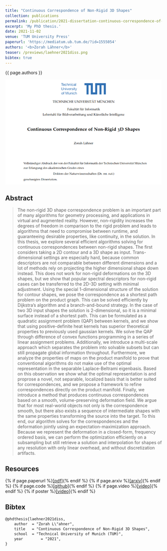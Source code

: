 ```yaml
---
title: "Continuous Correspondence of Non-Rigid 3D Shapes"
collection: publications
permalink: /publication/2021-dissertation-continuous-correspondence-of-non-rigid-3d-shapes
excerpt: 'My PhD thesis.'
date: 2021-11-02
venue: 'TUM University Press'
paperurl: 'https://mediatum.ub.tum.de/?id=1555054'
authors: '<b>Zorah Lähner</b>'
teaser: /previews/laehner2021diss.png
bibtex: true
---
```


{{ page.authors }}

<img class="pub_teaser" src="../images/previews/laehner2021diss.png" alt="Teaser Image" title="teaser" />

## Abstract

> The non-rigid 3D shape correspondence problem is an important part of many algorithms
for geometry processing, and applications in virtual and augmented reality. However,
non-rigidity increases the degrees of freedom in comparison to the rigid problem and leads to
algorithms that need to compromise between runtime, and guaranteeing desirable properties,
like continuity, in the solution. In this thesis, we explore several efficient algorithms solving
for continuous correspondences between non-rigid shapes. The first considers taking a 2D
contour and a 3D shape as input. Trans-dimensional settings are especially hard, because
common descriptors are not comparable between different dimensions and a lot of methods
rely on projecting the higher dimensional shape down instead. This does not work for non-rigid
deformations on the 3D shapes, but we show that popular spectral descriptors for non-rigid
cases can be transferred to the 2D-3D setting with minimal adjustment. Using the special
1-dimensional structure of the solution for contour shapes, we pose the correspondence as
a shortest path problem on the product graph. This can be solved efficiently by Dijkstra’s
algorithm and a branch-and-bound strategy. In the case of two 3D input shapes the solution is
2-dimensional, so it is a minimal surface instead of a shortest path. This can be formulated as a
quadratic assignment problem (QAP) between kernels, and we show that using positive-definite
heat kernels has superior theoretical properties to previously used gaussian kernels. We solve
the QAP through difference of convex functions programming in a series of linear assignment
problems. Additionally, we introduce a multi-scale approach which separates the problem
into solvable subsets but can still propagate global information throughout. Furthermore, we
analyze the properties of maps on the product manifold to prove that conventional algorithms
do not make use of the optimal representation in the separable Laplace-Beltrami eigenbasis.
Based on this observation we show what the optimal representation is and proprose a novel, not
separable, localized basis that is better suited for correspondences, and we propose a framework
to refine correspondences directly on the product manifold. Finally, we introduce a method
that produces continuous correspondences based on a smooth, volume-preserving deformation
field. We argue that for most real-world objects not only is the correspondence smooth, but
there also exists a sequence of intermediate shapes with the same properties transforming
the source into the target. To this end, our algorithm solves for the correspondences and
the deformation jointly using an expectation-maximization approach. Because we represent
the deformation in a closed-form, frequency ordered basis, we can perform the optimization
efficiently on a subsampling but still retrieve a solution and interpolation for shapes of any
resolution with only linear overhead, and without discretization artifacts.


## Resources

{% if page.paperurl %}<a href=" {{ page.paperurl }} ">[pdf]</a>{% endif %} {% if page.arxiv %}<a href=" {{ page.arxiv }} ">[arxiv]</a>{% endif %} {% if page.code %}<a href=" {{ page.code }} ">[github]</a>{% endif %} {% if page.video %}<a href=" {{ page.video }} ">[video]</a>{% endif %} {% if poster %}<a href=" {{ page.poster }} ">[video]</a>{% endif %}

## Bibtex

    @phdthesis{laehner2021diss,
        author 	= "Zorah L\"ahner",
        title 	= "Continuous Correspondence of Non-Rigid 3D Shapes",
        school  = "Technical University of Munich (TUM)",
        year 		= "2021",
    }
